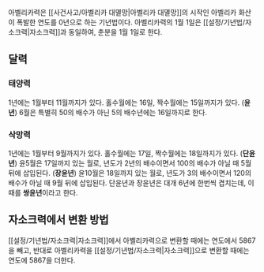 아벨리카력은 [[사건사고/아벨리카 대멸망|아벨리카 대멸망]]의 시작인 아벨리카 화산이 폭발한 연도를 0년으로 하는 기년법이다. 아벨리카력의 1월 1일은 [[설정/기년법/자소크력|자소크력]]과 동일하여, 춘분을 1월 1일로 한다.

## 달력

### 태양력

1년에는 1월부터 11월까지가 있다. 홀수월에는 16일, 짝수월에는 15일까지가 있다. (**윤년**) 6월은 특별히 50의 배수가 아닌 5의 배수년에는 16일까지로 한다.

### 삭망력

1년에는 1월부터 9월까지가 있다. 홀수월에는 17일, 짝수월에는 18일까지가 있다. (**단윤년**) 윤5월은 17일까지 있는 월로, 년도가 2년의 배수이면서 100의 배수가 아닐 때 5월 뒤에 삽입된다. (**장윤년**) 윤10월은 18일까지 있는 월로, 년도가 3의 배수이면서 120의 배수가 아닐 때 9월 뒤에 삽입된다. 단윤년과 장윤년은 대개 6년에 한번씩 겹치는데, 이때를 **쌍윤년**이라고 한다.

## 자소크력에서 변환 방법
[[설정/기년법/자소크력|자소크력]]에서 아벨리카력으로 변환할 때에는 연도에서 5867을 빼고, 반대로 아벨리카력을 [[설정/기년법/자소크력|자소크력]]으로 변환할 때에는 연도에 5867을 더한다.